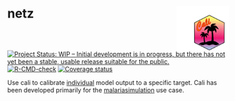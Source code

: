 
<!-- README.md is generated from README.Rmd. Please edit that file -->

# netz <img src="inst/figures/cali_hex.png" align="right" width="120" />

<!-- badges: start -->

[![Project Status: WIP – Initial development is in progress, but there
has not yet been a stable, usable release suitable for the
public.](https://www.repostatus.org/badges/latest/wip.svg)](https://www.repostatus.org/#wip)
[![R-CMD-check](https://github.com/mrc-ide/cali/workflows/R-CMD-check/badge.svg)](https://github.com/mrc-ide/cali/actions)
[![Coverage
status](https://codecov.io/gh/mrc-ide/cali/branch/main/graph/badge.svg)](https://codecov.io/github/mrc-ide/cali)
<!-- badges: end -->

Use cali to calibrate
[individual](https://mrc-ide.github.io/individual/) model output to a
specific target. Cali has been developed primarily for the
[malariasimulation](https://mrc-ide.github.io/malariasimulation/) use
case.
